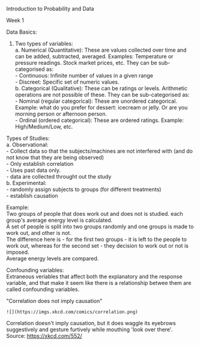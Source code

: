 Introduction to Probability and Data

Week 1

Data Basics:

1.  Two types of variables:</br>
    a.  Numerical (Quantitative): These are values collected over time and can be added, subtracted, averaged. Examples: Temperature or pressure readings. Stock market prices, etc. They can be sub-categorised as: </br>
        -   Continuous: Infinite number of values in a given range </br>
        -   Discreet: Specific set of numeric values. </br>
    b.  Categorical (Qualitative): These can be ratings or levels. Arithmetic operations are not possible of these. They can be sub-categorised as: </br>
        -   Nominal (regular categorical): These are unordered categorical. Example: what do you prefer for dessert: icecream or jelly. Or are you morning person or afternoon person. </br>
        -   Ordinal (ordered categorical): These are ordered ratings. Example: High/Medium/Low, etc. </br>

Types of Studies:</br>
    a.  Observational:</br>
        -   Collect data so that the subjects/machines are not interfered with (and do not know that they are being observed)</br>
        -   Only establish correlation</br>
        -   Uses past data only.</br>
        -   data are collected throught out the study</br>
    b. Experimental:<br>
        -   randomly assign subjects to groups (for different treatments)</br>
        -   establish causation</br>

Example:</br>
    Two groups of people that does work out and does not is studied. each group's average energy level is calculated.</br>
    A set of people is split into two groups randomly and one groups is made to work out, and other is not.</br>
     The difference here is - for the first two groups - it is left to the people to work out, whereas for the second set - they decision to work out or not is imposed.</br>
     Average energy levels are compared.</br>
     
Confounding variables:</br>
    Extraneous veriables that affect both the explanatory and the response variable, and that make it seem like there is a relationship betwee them are called confounding variables.</br>
    
"Correlation does not imply causation" </br>
    
    ![](https://imgs.xkcd.com/comics/correlation.png)

Correlation doesn't imply causation, but it does waggle its eyebrows suggestively and gesture furtively while mouthing 'look over there'.</br>
Source: https://xkcd.com/552/
